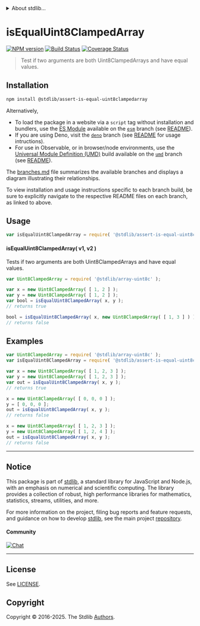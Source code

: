 <!--

@license Apache-2.0

Copyright (c) 2025 The Stdlib Authors.

Licensed under the Apache License, Version 2.0 (the "License");
you may not use this file except in compliance with the License.
You may obtain a copy of the License at

   http://www.apache.org/licenses/LICENSE-2.0

Unless required by applicable law or agreed to in writing, software
distributed under the License is distributed on an "AS IS" BASIS,
WITHOUT WARRANTIES OR CONDITIONS OF ANY KIND, either express or implied.
See the License for the specific language governing permissions and
limitations under the License.

-->


<details>
  <summary>
    About stdlib...
  </summary>
  <p>We believe in a future in which the web is a preferred environment for numerical computation. To help realize this future, we've built stdlib. stdlib is a standard library, with an emphasis on numerical and scientific computation, written in JavaScript (and C) for execution in browsers and in Node.js.</p>
  <p>The library is fully decomposable, being architected in such a way that you can swap out and mix and match APIs and functionality to cater to your exact preferences and use cases.</p>
  <p>When you use stdlib, you can be absolutely certain that you are using the most thorough, rigorous, well-written, studied, documented, tested, measured, and high-quality code out there.</p>
  <p>To join us in bringing numerical computing to the web, get started by checking us out on <a href="https://github.com/stdlib-js/stdlib">GitHub</a>, and please consider <a href="https://opencollective.com/stdlib">financially supporting stdlib</a>. We greatly appreciate your continued support!</p>
</details>

# isEqualUint8ClampedArray

[![NPM version][npm-image]][npm-url] [![Build Status][test-image]][test-url] [![Coverage Status][coverage-image]][coverage-url] <!-- [![dependencies][dependencies-image]][dependencies-url] -->

> Test if two arguments are both Uint8ClampedArrays and have equal values.

<section class="installation">

## Installation

```bash
npm install @stdlib/assert-is-equal-uint8clampedarray
```

Alternatively,

-   To load the package in a website via a `script` tag without installation and bundlers, use the [ES Module][es-module] available on the [`esm`][esm-url] branch (see [README][esm-readme]).
-   If you are using Deno, visit the [`deno`][deno-url] branch (see [README][deno-readme] for usage intructions).
-   For use in Observable, or in browser/node environments, use the [Universal Module Definition (UMD)][umd] build available on the [`umd`][umd-url] branch (see [README][umd-readme]).

The [branches.md][branches-url] file summarizes the available branches and displays a diagram illustrating their relationships.

To view installation and usage instructions specific to each branch build, be sure to explicitly navigate to the respective README files on each branch, as linked to above.

</section>

<section class="usage">

## Usage

```javascript
var isEqualUint8ClampedArray = require( '@stdlib/assert-is-equal-uint8clampedarray' );
```

#### isEqualUint8ClampedArray( v1, v2 )

Tests if two arguments are both Uint8ClampedArrays and have equal values.

```javascript
var Uint8ClampedArray = require( '@stdlib/array-uint8c' );

var x = new Uint8ClampedArray( [ 1, 2 ] );
var y = new Uint8ClampedArray( [ 1, 2 ] );
var bool = isEqualUint8ClampedArray( x, y );
// returns true

bool = isEqualUint8ClampedArray( x, new Uint8ClampedArray( [ 1, 3 ] ) );
// returns false
```

</section>

<!-- /.usage -->

<section class="notes">

</section>

<!-- /.notes -->

<section class="examples">

## Examples

<!-- eslint no-undef: "error" -->

```javascript
var Uint8ClampedArray = require( '@stdlib/array-uint8c' );
var isEqualUint8ClampedArray = require( '@stdlib/assert-is-equal-uint8clampedarray' );

var x = new Uint8ClampedArray( [ 1, 2, 3 ] );
var y = new Uint8ClampedArray( [ 1, 2, 3 ] );
var out = isEqualUint8ClampedArray( x, y );
// returns true

x = new Uint8ClampedArray( [ 0, 0, 0 ] );
y = [ 0, 0, 0 ];
out = isEqualUint8ClampedArray( x, y );
// returns false

x = new Uint8ClampedArray( [ 1, 2, 3 ] );
y = new Uint8ClampedArray( [ 1, 2, 4 ] );
out = isEqualUint8ClampedArray( x, y );
// returns false
```

</section>

<!-- /.examples -->

<!-- Section for related `stdlib` packages. Do not manually edit this section, as it is automatically populated. -->

<section class="related">

</section>

<!-- /.related -->

<!-- Section for all links. Make sure to keep an empty line after the `section` element and another before the `/section` close. -->


<section class="main-repo" >

* * *

## Notice

This package is part of [stdlib][stdlib], a standard library for JavaScript and Node.js, with an emphasis on numerical and scientific computing. The library provides a collection of robust, high performance libraries for mathematics, statistics, streams, utilities, and more.

For more information on the project, filing bug reports and feature requests, and guidance on how to develop [stdlib][stdlib], see the main project [repository][stdlib].

#### Community

[![Chat][chat-image]][chat-url]

---

## License

See [LICENSE][stdlib-license].


## Copyright

Copyright &copy; 2016-2025. The Stdlib [Authors][stdlib-authors].

</section>

<!-- /.stdlib -->

<!-- Section for all links. Make sure to keep an empty line after the `section` element and another before the `/section` close. -->

<section class="links">

[npm-image]: http://img.shields.io/npm/v/@stdlib/assert-is-equal-uint8clampedarray.svg
[npm-url]: https://npmjs.org/package/@stdlib/assert-is-equal-uint8clampedarray

[test-image]: https://github.com/stdlib-js/assert-is-equal-uint8clampedarray/actions/workflows/test.yml/badge.svg?branch=main
[test-url]: https://github.com/stdlib-js/assert-is-equal-uint8clampedarray/actions/workflows/test.yml?query=branch:main

[coverage-image]: https://img.shields.io/codecov/c/github/stdlib-js/assert-is-equal-uint8clampedarray/main.svg
[coverage-url]: https://codecov.io/github/stdlib-js/assert-is-equal-uint8clampedarray?branch=main

<!--

[dependencies-image]: https://img.shields.io/david/stdlib-js/assert-is-equal-uint8clampedarray.svg
[dependencies-url]: https://david-dm.org/stdlib-js/assert-is-equal-uint8clampedarray/main

-->

[chat-image]: https://img.shields.io/gitter/room/stdlib-js/stdlib.svg
[chat-url]: https://app.gitter.im/#/room/#stdlib-js_stdlib:gitter.im

[stdlib]: https://github.com/stdlib-js/stdlib

[stdlib-authors]: https://github.com/stdlib-js/stdlib/graphs/contributors

[umd]: https://github.com/umdjs/umd
[es-module]: https://developer.mozilla.org/en-US/docs/Web/JavaScript/Guide/Modules

[deno-url]: https://github.com/stdlib-js/assert-is-equal-uint8clampedarray/tree/deno
[deno-readme]: https://github.com/stdlib-js/assert-is-equal-uint8clampedarray/blob/deno/README.md
[umd-url]: https://github.com/stdlib-js/assert-is-equal-uint8clampedarray/tree/umd
[umd-readme]: https://github.com/stdlib-js/assert-is-equal-uint8clampedarray/blob/umd/README.md
[esm-url]: https://github.com/stdlib-js/assert-is-equal-uint8clampedarray/tree/esm
[esm-readme]: https://github.com/stdlib-js/assert-is-equal-uint8clampedarray/blob/esm/README.md
[branches-url]: https://github.com/stdlib-js/assert-is-equal-uint8clampedarray/blob/main/branches.md

[stdlib-license]: https://raw.githubusercontent.com/stdlib-js/assert-is-equal-uint8clampedarray/main/LICENSE

</section>

<!-- /.links -->

